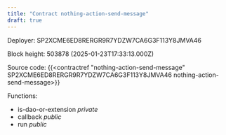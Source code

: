 ```yaml
---
title: "Contract nothing-action-send-message"
draft: true
---
```

Deployer: SP2XCME6ED8RERGR9R7YDZW7CA6G3F113Y8JMVA46


 



Block height: 503878 (2025-01-23T17:33:13.000Z)

Source code: {{<contractref "nothing-action-send-message" SP2XCME6ED8RERGR9R7YDZW7CA6G3F113Y8JMVA46 nothing-action-send-message>}}

Functions:

* is-dao-or-extension _private_
* callback _public_
* run _public_
